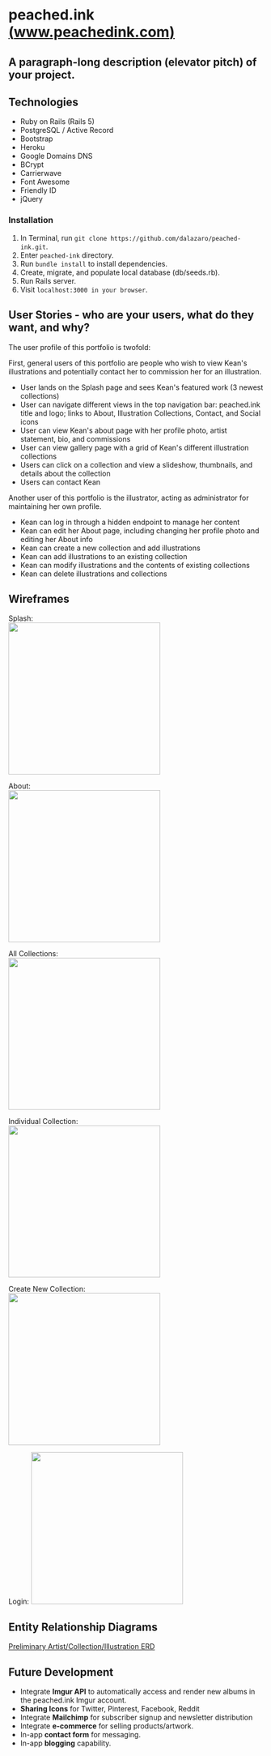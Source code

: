 # peached.ink [(www.peachedink.com)](https://www.peachedink.com)

## A paragraph-long description (elevator pitch) of your project.

## Technologies
- Ruby on Rails (Rails 5)
- PostgreSQL / Active Record
- Bootstrap
- Heroku
- Google Domains DNS
- BCrypt
- Carrierwave
- Font Awesome
- Friendly ID
- jQuery

### Installation
1. In Terminal, run `git clone https://github.com/dalazaro/peached-ink.git`.
2. Enter `peached-ink` directory.
3. Run `bundle install` to install dependencies.
4. Create, migrate, and populate local database (db/seeds.rb).
4. Run Rails server.
5. Visit `localhost:3000 in your browser`.

## User Stories - who are your users, what do they want, and why?
The user profile of this portfolio is twofold:

First, general users of this portfolio are people who wish to view Kean's illustrations and potentially contact her to commission her for an illustration.
- User lands on the Splash page and sees Kean's featured work (3 newest collections)
- User can navigate different views in the top navigation bar: peached.ink title and logo; links to About, Illustration Collections, Contact, and Social icons
- User can view Kean's about page with her profile photo, artist statement, bio, and commissions
- User can view gallery page with a grid of Kean's different illustration collections
- Users can click on a collection and view a slideshow, thumbnails, and details about the collection
- Users can contact Kean

Another user of this portfolio is the illustrator, acting as administrator for maintaining her own profile.
- Kean can log in through a hidden endpoint to manage her content
- Kean can edit her About page, including changing her profile photo and editing her About info
- Kean can create a new collection and add illustrations
- Kean can add illustrations to an existing collection
- Kean can modify illustrations and the contents of existing collections
- Kean can delete illustrations and collections

## Wireframes

Splash:<br>
<a href="https://trello-attachments.s3.amazonaws.com/59b6fec42a7255bf38590f00/59b71e8eec313a35bfe4569f/b962dba3c7b4a44cce98fd68ea3cb458/photo.jpg">
  <img src="https://trello-attachments.s3.amazonaws.com/59b6fec42a7255bf38590f00/59b71e8eec313a35bfe4569f/b962dba3c7b4a44cce98fd68ea3cb458/photo.jpg" width="300">
</a>

About:<br>
<a href="https://trello-attachments.s3.amazonaws.com/59b6fec42a7255bf38590f00/59b71e93b366f7ee9acaf639/d9f444faeadcf7447a2cfe22287a3519/photo.jpg">
  <img src="https://trello-attachments.s3.amazonaws.com/59b6fec42a7255bf38590f00/59b71e93b366f7ee9acaf639/d9f444faeadcf7447a2cfe22287a3519/photo.jpg" width="300">
</a>

All Collections:<br>
<a href="https://trello-attachments.s3.amazonaws.com/59b6fec42a7255bf38590f00/59b71e9613ccde269c568df6/89bda94eda09624e40735ffc09ac3e92/photo.jpg">
  <img src="https://trello-attachments.s3.amazonaws.com/59b6fec42a7255bf38590f00/59b71e9613ccde269c568df6/89bda94eda09624e40735ffc09ac3e92/photo.jpg" width="300">
</a>

Individual Collection:<br>
<a href="https://trello-attachments.s3.amazonaws.com/59b6fec42a7255bf38590f00/59b76b5c17812169a8f89e45/b9c41ef83047254ce4fecb61befa0b9d/photo.jpg">
  <img src="https://trello-attachments.s3.amazonaws.com/59b6fec42a7255bf38590f00/59b76b5c17812169a8f89e45/b9c41ef83047254ce4fecb61befa0b9d/photo.jpg" width="300">
</a>

Create New Collection:<br>
<a href="https://trello-attachments.s3.amazonaws.com/59b6fec42a7255bf38590f00/59b77225b72f247d85216d36/24d3f3590cd25975e1b0c86ebd1064ec/photo.jpg">
  <img src="https://trello-attachments.s3.amazonaws.com/59b6fec42a7255bf38590f00/59b77225b72f247d85216d36/24d3f3590cd25975e1b0c86ebd1064ec/photo.jpg" width="300">
</a>

Login:
<a href="https://trello-attachments.s3.amazonaws.com/59b6fec42a7255bf38590f00/59b71eb442048c0d8e514706/63f9785f7ca524e3f339fd758c410d66/photo.jpg">
  <img src="https://trello-attachments.s3.amazonaws.com/59b6fec42a7255bf38590f00/59b71eb442048c0d8e514706/63f9785f7ca524e3f339fd758c410d66/photo.jpg" width="300">
</a>

## Entity Relationship Diagrams
<a href="https://trello-attachments.s3.amazonaws.com/59b6fec42a7255bf38590f00/59b71e7263168769e70b77b0/c9d38a357539ddb931494f90c0149878/photo.jpg">
  Preliminary Artist/Collection/Illustration ERD
</a>

## Future Development
- Integrate **Imgur API** to automatically access and render new albums in the peached.ink Imgur account.
- **Sharing Icons** for Twitter, Pinterest, Facebook, Reddit
- Integrate **Mailchimp** for subscriber signup and newsletter distribution
- Integrate **e-commerce** for selling products/artwork.
- In-app **contact form** for messaging.
- In-app **blogging** capability.
